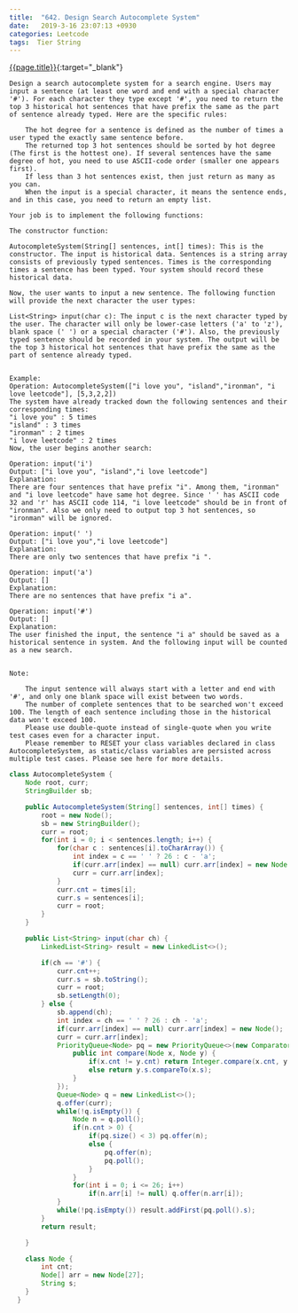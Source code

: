 ```yaml
---
title:  "642. Design Search Autocomplete System"
date:   2019-3-16 23:07:13 +0930
categories: Leetcode
tags:  Tier String
---
```


[{{page.title}}](https://leetcode.com/problems/design-search-autocomplete-system/){:target="_blank"}

    Design a search autocomplete system for a search engine. Users may input a sentence (at least one word and end with a special character '#'). For each character they type except '#', you need to return the top 3 historical hot sentences that have prefix the same as the part of sentence already typed. Here are the specific rules:

        The hot degree for a sentence is defined as the number of times a user typed the exactly same sentence before.
        The returned top 3 hot sentences should be sorted by hot degree (The first is the hottest one). If several sentences have the same degree of hot, you need to use ASCII-code order (smaller one appears first).
        If less than 3 hot sentences exist, then just return as many as you can.
        When the input is a special character, it means the sentence ends, and in this case, you need to return an empty list.

    Your job is to implement the following functions:

    The constructor function:

    AutocompleteSystem(String[] sentences, int[] times): This is the constructor. The input is historical data. Sentences is a string array consists of previously typed sentences. Times is the corresponding times a sentence has been typed. Your system should record these historical data.

    Now, the user wants to input a new sentence. The following function will provide the next character the user types:

    List<String> input(char c): The input c is the next character typed by the user. The character will only be lower-case letters ('a' to 'z'), blank space (' ') or a special character ('#'). Also, the previously typed sentence should be recorded in your system. The output will be the top 3 historical hot sentences that have prefix the same as the part of sentence already typed.


    Example:
    Operation: AutocompleteSystem(["i love you", "island","ironman", "i love leetcode"], [5,3,2,2])
    The system have already tracked down the following sentences and their corresponding times:
    "i love you" : 5 times
    "island" : 3 times
    "ironman" : 2 times
    "i love leetcode" : 2 times
    Now, the user begins another search:

    Operation: input('i')
    Output: ["i love you", "island","i love leetcode"]
    Explanation:
    There are four sentences that have prefix "i". Among them, "ironman" and "i love leetcode" have same hot degree. Since ' ' has ASCII code 32 and 'r' has ASCII code 114, "i love leetcode" should be in front of "ironman". Also we only need to output top 3 hot sentences, so "ironman" will be ignored.

    Operation: input(' ')
    Output: ["i love you","i love leetcode"]
    Explanation:
    There are only two sentences that have prefix "i ".

    Operation: input('a')
    Output: []
    Explanation:
    There are no sentences that have prefix "i a".

    Operation: input('#')
    Output: []
    Explanation:
    The user finished the input, the sentence "i a" should be saved as a historical sentence in system. And the following input will be counted as a new search.


    Note:

        The input sentence will always start with a letter and end with '#', and only one blank space will exist between two words.
        The number of complete sentences that to be searched won't exceed 100. The length of each sentence including those in the historical data won't exceed 100.
        Please use double-quote instead of single-quote when you write test cases even for a character input.
        Please remember to RESET your class variables declared in class AutocompleteSystem, as static/class variables are persisted across multiple test cases. Please see here for more details.

```java
class AutocompleteSystem {
    Node root, curr;
    StringBuilder sb;

    public AutocompleteSystem(String[] sentences, int[] times) {
        root = new Node();
        sb = new StringBuilder();
        curr = root;
        for(int i = 0; i < sentences.length; i++) {
            for(char c : sentences[i].toCharArray()) {
                int index = c == ' ' ? 26 : c - 'a';
                if(curr.arr[index] == null) curr.arr[index] = new Node();
                curr = curr.arr[index];
            }
            curr.cnt = times[i];
            curr.s = sentences[i];
            curr = root;
        }
    }

    public List<String> input(char ch) {
        LinkedList<String> result = new LinkedList<>();

        if(ch == '#') {
            curr.cnt++;
            curr.s = sb.toString();
            curr = root;
            sb.setLength(0);
        } else {
            sb.append(ch);
            int index = ch == ' ' ? 26 : ch - 'a';
            if(curr.arr[index] == null) curr.arr[index] = new Node();
            curr = curr.arr[index];
            PriorityQueue<Node> pq = new PriorityQueue<>(new Comparator<Node>() {
                public int compare(Node x, Node y) {
                    if(x.cnt != y.cnt) return Integer.compare(x.cnt, y.cnt);
                    else return y.s.compareTo(x.s);
                }
            });
            Queue<Node> q = new LinkedList<>();
            q.offer(curr);
            while(!q.isEmpty()) {
                Node n = q.poll();
                if(n.cnt > 0) {
                    if(pq.size() < 3) pq.offer(n);
                    else {
                        pq.offer(n);
                        pq.poll();
                    }
                }
                for(int i = 0; i <= 26; i++)
                    if(n.arr[i] != null) q.offer(n.arr[i]);
            }
            while(!pq.isEmpty()) result.addFirst(pq.poll().s);
        }
        return result;

    }

    class Node {
        int cnt;
        Node[] arr = new Node[27];
        String s;
    }
  }
```
